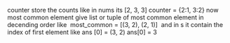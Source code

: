 counter store the counts like in nums its [2, 3, 3]
counter = {2:1, 3:2}
now most common element give list or tuple of most common element in decending order like
​
most_common = [(3, 2), (2, 1)]
​
and in s it contain the index of first element like
ans [0] = (3, 2)
ans[0] = 3
​